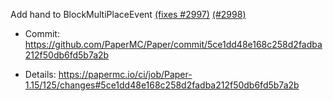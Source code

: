 Add hand to BlockMultiPlaceEvent [(fixes #2997)](https://github.com/PaperMC/Paper/issues/2997) [(#2998)](https://github.com/PaperMC/Paper/pull/2998)

* Commit: https://github.com/PaperMC/Paper/commit/5ce1dd48e168c258d2fadba212f50db6fd5b7a2b

* Details: https://papermc.io/ci/job/Paper-1.15/125/changes#5ce1dd48e168c258d2fadba212f50db6fd5b7a2b